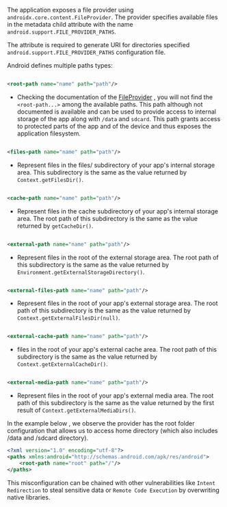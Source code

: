 The application exposes a file provider using `androidx.core.content.FileProvider`. The provider specifies available files in the metadata child attribute with the name `android.support.FILE_PROVIDER_PATHS`.

The attribute is required to generate URI for directories specified `android.support.FILE_PROVIDER_PATHS` configuration file.

Android defines multiple paths types:

```xml

<root-path name="name" path="path"/>
```

* Checking the documentation of the [FileProvider](https://developer.android.com/reference/androidx/core/content/FileProvider) , you will not find the `<root-path...>` among the available paths.
This path although not documented is available and can be used to provide access to internal storage of the app along with `/data` and `sdcard`.
This path grants access to protected parts of the app and of the device and thus exposes the application filesystem.

```xml

<files-path name="name" path="path"/>
```

* Represent files in the files/ subdirectory of your app's internal storage area. This subdirectory is the same as the value returned by `Context.getFilesDir()`.

```xml

<cache-path name="name" path="path"/>
```

* Represent files in the cache subdirectory of your app's internal storage area. The root path of this subdirectory is the same as the value returned by `getCacheDir()`.

```xml

<external-path name="name" path="path"/>
```

* Represent files in the root of the external storage area. The root path of this subdirectory is the same as the value returned by `Environment.getExternalStorageDirectory()`.

```xml

<external-files-path name="name" path="path"/>
```

* Represent files in the root of your app's external storage area. The root path of this subdirectory is the same as the value returned by `Context.getExternalFilesDir(null)`.

```xml

<external-cache-path name="name" path="path"/>
```

* files in the root of your app's external cache area. The root path of this subdirectory is the same as the value returned by `Context.getExternalCacheDir()`.

```xml

<external-media-path name="name" path="path"/>
```

* Represent files in the root of your app's external media area. The root path of this subdirectory is the same as the value returned by the first result of `Context.getExternalMediaDirs()`.

In the example below , we observe the provider has the root folder configuration that allows us to access home directory (which also includes /data and /sdcard directory).
```xml
<?xml version="1.0" encoding="utf-8"?>
<paths xmlns:android="http://schemas.android.com/apk/res/android">
    <root-path name="root" path="/"/>
</paths>
```
This misconfiguration can be chained with other vulnerabilities like `Intent Redirection` to steal sensitive data or `Remote Code Execution` by overwriting native libraries.
